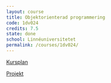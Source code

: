 ```yaml
---
layout: course
title: Objektorienterad programmering
code: 1dv024
credits: 7.5
state: done
school: Linnéuniversitetet
permalink: /courses/1dv024/
---
```


[Kursplan](/files/courseplan/1dv024.pdf)

[Projekt]()